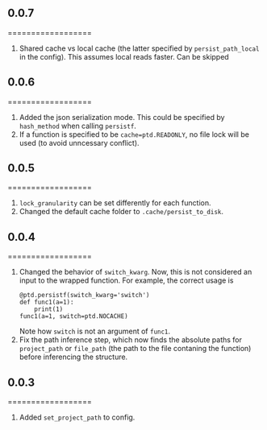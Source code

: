 ## 0.0.7
==================
1. Shared cache vs local cache (the latter specified by `persist_path_local` in the config). This assumes local reads faster. Can be skipped

## 0.0.6
==================
1. Added the json serialization mode. This could be specified by `hash_method` when calling `persistf`.
2. If a function is specified to be `cache=ptd.READONLY`, no file lock will be used (to avoid unncessary conflict).

## 0.0.5
==================
1. `lock_granularity` can be set differently for each function.
2. Changed the default cache folder to `.cache/persist_to_disk`.

## 0.0.4
==================
1. Changed the behavior of `switch_kwarg`. Now, this is not considered an input to the wrapped function. For example, the correct usage is
    ```
    @ptd.persistf(switch_kwarg='switch')
    def func1(a=1):
        print(1)
    func1(a=1, switch=ptd.NOCACHE)
    ```
    Note how `switch` is not an argument of `func1`.
2. Fix the path inference step, which now finds the absolute paths for `project_path` or `file_path` (the path to the file contaning the function) before inferencing the structure.

## 0.0.3
==================

1. Added `set_project_path` to config.